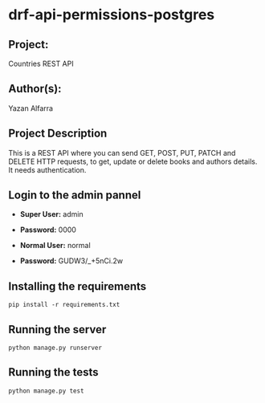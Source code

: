 # drf-api-permissions-postgres

## Project: 

Countries REST API

## Author(s): 

Yazan Alfarra

## Project Description

This is a REST API where you can send GET, POST, PUT, PATCH and DELETE HTTP requests, to get, update or delete books and authors details. It needs authentication. 

## Login to the admin pannel

- **Super User:** admin
- **Password:** 0000

- **Normal User:** normal
- **Password:** GUDW3/_+5nCi.2w

## Installing the requirements

```
pip install -r requirements.txt
```

## Running the server

```
python manage.py runserver
```
 
## Running the tests

```
python manage.py test
```